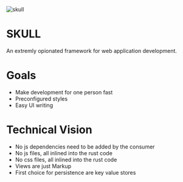 ![skull](https://github.com/user-attachments/assets/19f7643d-fbbb-4419-a498-efc7900b1ab7)

# SKULL
An extremly opionated framework for web application development.

# Goals

- Make development for one person fast
- Preconfigured styles
- Easy UI writing

# Technical Vision
- No js dependencies need to be added by the consumer
- No js files, all inlined into the rust code
- No css files, all inlined into the rust code
- Views are just Markup
- First choice for persistence are key value stores
